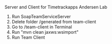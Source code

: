 Server and Client for Timetrackapps Andersen Lab

1. Run SoapTeamServiceServer
2. Delete folder /generated from team-client
3. Go to /team-client in Terminal
4. Run "mvn clean jaxws:wsimport"
5. Run Team Client

